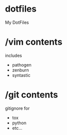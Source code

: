 dotfiles
========

My DotFiles

/vim contents
================

includes
- pathogen
- zenburn
- syntastic

/git contents
================

gitignore for
- tox
- python
- etc...
